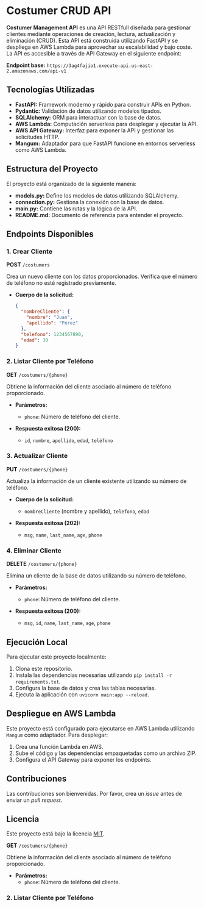 # Costumer CRUD API

**Costumer Management API** es una API RESTfull diseñada para gestionar clientes mediante operaciones de creación, lectura, actualización y eliminación (CRUD). Esta API está construida utilizando FastAPI y se despliega en AWS Lambda para aprovechar su escalabilidad y bajo coste. La API es accesible a través de API Gateway en el siguiente endpoint:

**Endpoint base:** `https://3ag4fajio1.execute-api.us-east-2.amazonaws.com/api-v1`

## Tecnologías Utilizadas

- **FastAPI:** Framework moderno y rápido para construir APIs en Python.
- **Pydantic:** Validación de datos utilizando modelos tipados.
- **SQLAlchemy:** ORM para interactuar con la base de datos.
- **AWS Lambda:** Computación serverless para desplegar y ejecutar la API.
- **AWS API Gateway:** Interfaz para exponer la API y gestionar las solicitudes HTTP.
- **Mangum:** Adaptador para que FastAPI funcione en entornos serverless como AWS Lambda.

## Estructura del Proyecto

El proyecto está organizado de la siguiente manera:

- **models.py:** Define los modelos de datos utilizando SQLAlchemy.
- **connection.py:** Gestiona la conexión con la base de datos.
- **main.py:** Contiene las rutas y la lógica de la API.
- **README.md:** Documento de referencia para entender el proyecto.

## Endpoints Disponibles

### 1. **Crear Cliente**

**POST** `/costumers`

Crea un nuevo cliente con los datos proporcionados. Verifica que el número de teléfono no esté registrado previamente.

- **Cuerpo de la solicitud:**
  ```json
  {
    "nombreCliente": {
      "nombre": "Juan",
      "apellido": "Pérez"
    },
    "telefono": 1234567890,
    "edad": 30
  }

### 2. **Listar Cliente por Teléfono**

**GET** `/costumers/{phone}`

Obtiene la información del cliente asociado al número de teléfono proporcionado.

- **Parámetros:**
  - `phone`: Número de teléfono del cliente.

- **Respuesta exitosa (200):**
  - `id`, `nombre`, `apellido`, `edad`, `teléfono`

### 3. **Actualizar Cliente**

**PUT** `/costumers/{phone}`

Actualiza la información de un cliente existente utilizando su número de teléfono.

- **Cuerpo de la solicitud:**
  - `nombreCliente` (nombre y apellido), `telefono`, `edad`

- **Respuesta exitosa (202):**
  - `msg`, `name`, `last_name`, `age`, `phone`

### 4. **Eliminar Cliente**

**DELETE** `/costumers/{phone}`

Elimina un cliente de la base de datos utilizando su número de teléfono.

- **Parámetros:**
  - `phone`: Número de teléfono del cliente.

- **Respuesta exitosa (200):**
  - `msg`, `id`, `name`, `last_name`, `age`, `phone`

## Ejecución Local

Para ejecutar este proyecto localmente:

1. Clona este repositorio.
2. Instala las dependencias necesarias utilizando `pip install -r requirements.txt`.
3. Configura la base de datos y crea las tablas necesarias.
4. Ejecuta la aplicación con `uvicorn main:app --reload`.

## Despliegue en AWS Lambda

Este proyecto está configurado para ejecutarse en AWS Lambda utilizando `Mangum` como adaptador. Para desplegar:

1. Crea una función Lambda en AWS.
2. Sube el código y las dependencias empaquetadas como un archivo ZIP.
3. Configura el API Gateway para exponer los endpoints.

## Contribuciones

Las contribuciones son bienvenidas. Por favor, crea un *issue* antes de enviar un *pull request*.

## Licencia

Este proyecto está bajo la licencia [MIT](LICENSE).

**GET** `/costumers/{phone}`

Obtiene la información del cliente asociado al número de teléfono proporcionado.

- **Parámetros:**
  - `phone`: Número de teléfono del cliente.

### 2. **Listar Cliente por Teléfono**